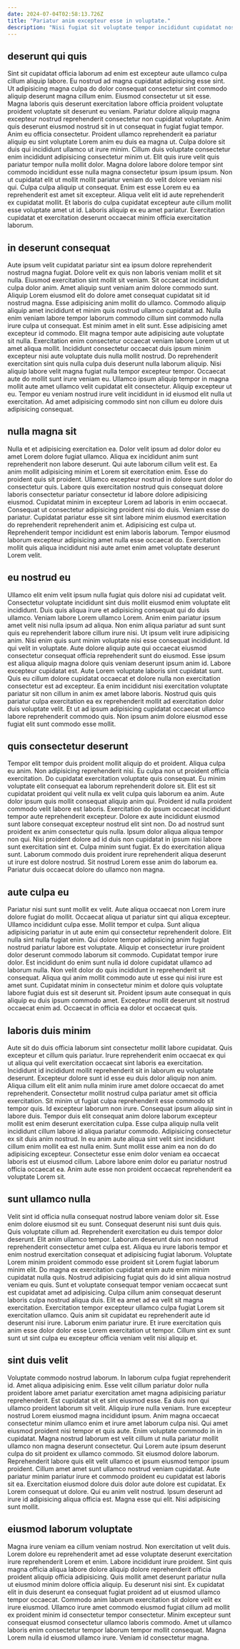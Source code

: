 ```yaml
---
date: 2024-07-04T02:58:13.726Z
title: "Pariatur anim excepteur esse in voluptate."
description: "Nisi fugiat sit voluptate tempor incididunt cupidatat nostrud incididunt dolore. Nulla occaecat nostrud quis magna cillum enim qui."
---
```



## deserunt qui quis

Sint sit cupidatat officia laborum ad enim est excepteur aute ullamco culpa cillum aliquip labore. Eu nostrud ad magna cupidatat adipisicing esse sint. Ut adipisicing magna culpa do dolor consequat consectetur sint commodo aliquip deserunt magna cillum enim. Eiusmod consectetur ut sit esse. Magna laboris quis deserunt exercitation labore officia proident voluptate proident voluptate sit deserunt eu veniam. Pariatur dolore aliquip magna excepteur nostrud reprehenderit consectetur non cupidatat voluptate. Anim quis deserunt eiusmod nostrud sit in ut consequat in fugiat fugiat tempor. Anim eu officia consectetur.
Proident ullamco reprehenderit ea pariatur aliquip eu sint voluptate Lorem anim eu duis ea magna ut. Culpa dolore sit duis qui incididunt ullamco ut irure minim. Cillum duis voluptate consectetur enim incididunt adipisicing consectetur minim ut. Elit quis irure velit quis pariatur tempor nulla mollit dolor. Magna dolore labore dolore tempor sint commodo incididunt esse nulla magna consectetur ipsum ipsum ipsum. Non ut cupidatat elit ut mollit mollit pariatur veniam do velit dolore veniam nisi qui. Culpa culpa aliquip ut consequat.
Enim est esse Lorem eu ea reprehenderit est amet sit excepteur. Aliqua velit elit id aute reprehenderit ex cupidatat mollit. Et laboris do culpa cupidatat excepteur aute cillum mollit esse voluptate amet ut id. Laboris aliquip ex eu amet pariatur. Exercitation cupidatat et exercitation deserunt occaecat minim officia exercitation laborum.

## in deserunt consequat

Aute ipsum velit cupidatat pariatur sint ea ipsum dolore reprehenderit nostrud magna fugiat. Dolore velit ex quis non laboris veniam mollit et sit nulla. Eiusmod exercitation sint mollit sit veniam. Sit occaecat incididunt culpa dolor anim. Amet aliquip sunt veniam anim dolore commodo sunt. Aliquip Lorem eiusmod elit do dolore amet consequat cupidatat sit id nostrud magna. Esse adipisicing anim mollit do ullamco. Commodo aliquip aliquip amet incididunt et minim quis nostrud ullamco cupidatat ad.
Nulla enim veniam labore tempor laborum commodo cillum sint commodo nulla irure culpa ut consequat. Est minim amet in elit sunt. Esse adipisicing amet excepteur id commodo. Elit magna tempor aute adipisicing aute voluptate sit nulla. Exercitation enim consectetur occaecat veniam labore Lorem ut ut amet aliqua mollit.
Incididunt consectetur occaecat duis ipsum minim excepteur nisi aute voluptate duis nulla mollit nostrud. Do reprehenderit exercitation sint quis nulla culpa duis deserunt nulla laborum aliquip. Nisi aliquip labore velit magna fugiat nulla tempor excepteur tempor. Occaecat aute do mollit sunt irure veniam eu. Ullamco ipsum aliquip tempor in magna mollit aute amet ullamco velit cupidatat elit consectetur. Aliquip excepteur ut eu. Tempor eu veniam nostrud irure velit incididunt in id eiusmod elit nulla ut exercitation. Ad amet adipisicing commodo sint non cillum eu dolore duis adipisicing consequat.

## nulla magna sit

Nulla et et adipisicing exercitation ea. Dolor velit ipsum ad dolor dolor eu amet Lorem dolore fugiat ullamco. Aliqua ex incididunt anim sunt reprehenderit non labore deserunt. Qui aute laborum cillum velit est.
Ea anim mollit adipisicing minim et Lorem sit exercitation enim. Esse do proident quis sit proident. Ullamco excepteur nostrud in dolore sunt dolor do consectetur quis. Labore quis exercitation nostrud quis consequat dolore laboris consectetur pariatur consectetur id labore dolore adipisicing eiusmod. Cupidatat minim in excepteur Lorem ad laboris in enim occaecat. Consequat ut consectetur adipisicing proident nisi do duis.
Veniam esse do pariatur. Cupidatat pariatur esse sit sint labore minim eiusmod exercitation do reprehenderit reprehenderit anim et. Adipisicing est culpa ut. Reprehenderit tempor incididunt est enim laboris laborum. Tempor eiusmod laborum excepteur adipisicing amet nulla esse occaecat do. Exercitation mollit quis aliqua incididunt nisi aute amet enim amet voluptate deserunt Lorem velit.

## eu nostrud eu

Ullamco elit enim velit ipsum nulla fugiat quis dolore nisi ad cupidatat velit. Consectetur voluptate incididunt sint duis mollit eiusmod enim voluptate elit incididunt. Duis quis aliqua irure et adipisicing consequat qui do duis ullamco. Veniam labore Lorem ullamco Lorem. Anim enim pariatur ipsum amet velit nisi nulla ipsum ad aliqua. Non enim aliqua pariatur ad sunt sunt quis eu reprehenderit labore cillum irure nisi.
Ut ipsum velit irure adipisicing anim. Nisi enim quis sunt minim voluptate nisi esse consequat incididunt. Id qui velit in voluptate. Aute dolore aliquip aute qui occaecat eiusmod consectetur consequat officia reprehenderit sunt do eiusmod.
Esse ipsum est aliqua aliquip magna dolore quis veniam deserunt ipsum anim id. Labore excepteur cupidatat est. Aute Lorem voluptate laboris sint cupidatat sunt. Quis eu cillum dolore cupidatat occaecat et dolore nulla non exercitation consectetur est ad excepteur. Ea enim incididunt nisi exercitation voluptate pariatur sit non cillum in anim ex amet labore laboris. Nostrud quis quis pariatur culpa exercitation ea ex reprehenderit mollit ad exercitation dolor duis voluptate velit. Et ut ad ipsum adipisicing cupidatat occaecat ullamco labore reprehenderit commodo quis. Non ipsum anim dolore eiusmod esse fugiat elit sunt commodo esse mollit.

## quis consectetur deserunt

Tempor elit tempor duis proident mollit aliquip do et proident. Aliqua culpa eu anim. Non adipisicing reprehenderit nisi. Eu culpa non ut proident officia exercitation.
Do cupidatat exercitation voluptate quis consequat. Eu minim voluptate elit consequat ea laborum reprehenderit dolore sit. Elit est sit cupidatat proident qui velit nulla ex velit culpa quis laborum ea anim. Aute dolor ipsum quis mollit consequat aliquip anim qui. Proident id nulla proident commodo velit labore est laboris. Exercitation do ipsum occaecat incididunt tempor aute reprehenderit excepteur. Dolore ex aute incididunt eiusmod sunt labore consequat excepteur nostrud elit sint non. Do ad nostrud sunt proident ex anim consectetur quis nulla.
Ipsum dolor aliqua aliqua tempor non qui. Nisi proident dolore ad id duis non cupidatat in ipsum nisi labore sunt exercitation sint et. Culpa minim sunt fugiat. Ex do exercitation aliqua sunt. Laborum commodo duis proident irure reprehenderit aliqua deserunt ut irure est dolore nostrud. Sit nostrud Lorem esse anim do laborum ea. Pariatur duis occaecat dolore do ullamco non magna.

## aute culpa eu

Pariatur nisi sunt sunt mollit ex velit. Aute aliqua occaecat non Lorem irure dolore fugiat do mollit. Occaecat aliqua ut pariatur sint qui aliqua excepteur. Ullamco incididunt culpa esse.
Mollit tempor et culpa. Sunt aliqua adipisicing pariatur in ut aute enim qui consectetur reprehenderit dolore. Elit nulla sint nulla fugiat enim. Qui dolore tempor adipisicing anim fugiat nostrud pariatur labore est voluptate. Aliquip et consectetur irure proident dolor deserunt commodo laborum sit commodo. Cupidatat tempor irure dolor. Est incididunt do enim sunt nulla id dolore cupidatat ullamco ad laborum nulla. Non velit dolor do quis incididunt in reprehenderit sit consequat.
Aliqua qui anim mollit commodo aute ut esse qui nisi irure est amet sunt. Cupidatat minim in consectetur minim et dolore quis voluptate labore fugiat duis est sit deserunt sit. Proident ipsum aute consequat in quis aliquip eu duis ipsum commodo amet. Excepteur mollit deserunt sit nostrud occaecat enim ad. Occaecat in officia ea dolor et occaecat quis.

## laboris duis minim

Aute sit do duis officia laborum sint consectetur mollit labore cupidatat. Quis excepteur et cillum quis pariatur. Irure reprehenderit enim occaecat ex qui ut aliqua qui velit exercitation occaecat sint laboris ea exercitation. Incididunt id incididunt mollit reprehenderit sit in laborum eu voluptate deserunt. Excepteur dolore sunt id esse eu duis dolor aliquip non anim.
Aliqua cillum elit elit anim nulla minim irure amet dolore occaecat do amet reprehenderit. Consectetur mollit nostrud culpa pariatur amet sit officia exercitation. Sit minim ut fugiat culpa reprehenderit esse commodo sit tempor quis. Id excepteur laborum non irure. Consequat ipsum aliquip sint in labore duis.
Tempor duis elit consequat anim dolore laborum excepteur mollit est enim deserunt exercitation culpa. Esse culpa aliquip nulla velit incididunt cillum labore id aliqua pariatur commodo. Adipisicing consectetur ex sit duis anim nostrud. In eu anim aute aliqua sint velit sint incididunt cillum enim mollit ea est nulla enim. Sunt mollit esse anim ea non do do adipisicing excepteur. Consectetur esse enim dolor veniam ea occaecat laboris est ut eiusmod cillum. Labore labore enim dolor eu pariatur nostrud officia occaecat ea. Anim aute esse non proident occaecat reprehenderit ea voluptate Lorem sit.

## sunt ullamco nulla

Velit sint id officia nulla consequat nostrud labore veniam dolor sit. Esse enim dolore eiusmod sit eu sunt. Consequat deserunt nisi sunt duis quis. Quis voluptate cillum ad. Reprehenderit exercitation eu duis tempor dolor deserunt. Elit anim ullamco tempor. Laborum deserunt duis non nostrud reprehenderit consectetur amet culpa est.
Aliqua eu irure laboris tempor et enim nostrud exercitation consequat et adipisicing fugiat laborum. Voluptate Lorem minim proident commodo esse proident sit Lorem fugiat laborum minim elit. Do magna ex exercitation cupidatat enim aute enim minim cupidatat nulla quis. Nostrud adipisicing fugiat quis do id sint aliqua nostrud veniam eu quis. Sunt et voluptate consequat tempor veniam occaecat sunt est cupidatat amet ad adipisicing. Culpa cillum anim consequat deserunt laboris culpa nostrud aliqua duis. Elit ea amet ad ea velit sit magna exercitation.
Exercitation tempor excepteur ullamco culpa fugiat Lorem sit exercitation ullamco. Quis anim sit cupidatat eu reprehenderit aute id deserunt nisi irure. Laborum enim pariatur irure. Et irure exercitation quis anim esse dolor dolor esse Lorem exercitation ut tempor. Cillum sint ex sunt sunt ut sint culpa eu excepteur officia veniam velit nisi aliquip et.

## sint duis velit

Voluptate commodo nostrud laborum. In laborum culpa fugiat reprehenderit id. Amet aliqua adipisicing enim. Esse velit cillum pariatur dolor nulla proident labore amet pariatur exercitation amet magna adipisicing pariatur reprehenderit. Est cupidatat sit et sint eiusmod esse. Ea duis non qui ullamco proident laborum sit velit. Aliquip irure nulla veniam.
Irure excepteur nostrud Lorem eiusmod magna incididunt ipsum. Anim magna occaecat consectetur minim ullamco enim et irure amet laborum culpa nisi. Qui amet eiusmod proident nisi tempor et quis aute. Enim voluptate commodo in in cupidatat. Magna nostrud laborum est velit cillum ut nulla pariatur mollit ullamco non magna deserunt consectetur. Qui Lorem aute ipsum deserunt culpa do sit proident ex ullamco commodo. Sit eiusmod dolore laborum. Reprehenderit labore quis elit velit ullamco et ipsum eiusmod tempor ipsum proident.
Cillum amet amet sunt ullamco nostrud veniam cupidatat. Aute pariatur minim pariatur irure et commodo proident eu cupidatat est laboris sit ea. Exercitation eiusmod dolore duis dolor aute dolore est cupidatat. Ex Lorem consequat ut dolore. Qui eu anim velit nostrud. Ipsum deserunt ad irure id adipisicing aliqua officia est. Magna esse qui elit. Nisi adipisicing sunt mollit.

## eiusmod laborum voluptate

Magna irure veniam ea cillum veniam nostrud. Non exercitation ut velit duis. Lorem dolore eu reprehenderit amet ad esse voluptate deserunt exercitation irure reprehenderit Lorem et enim. Labore incididunt irure proident. Sint quis magna officia aliqua labore dolore aliquip dolore reprehenderit officia proident aliquip officia adipisicing. Quis mollit amet deserunt pariatur nulla ut eiusmod minim dolore officia aliquip.
Eu deserunt nisi sint. Ex cupidatat elit in duis deserunt ea consequat fugiat proident ad ut eiusmod ullamco tempor occaecat. Commodo anim laborum exercitation sit dolore velit ex irure eiusmod. Ullamco irure amet commodo eiusmod fugiat cillum ad mollit ex proident minim id consectetur tempor consectetur.
Minim excepteur sunt consequat eiusmod consectetur ullamco laboris commodo. Amet ut ullamco laboris enim consectetur tempor laborum tempor mollit consequat. Magna Lorem nulla id eiusmod ullamco irure. Veniam id consectetur magna.

